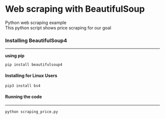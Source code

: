# Web scraping with BeautifulSoup
Python web scraping example  
This python script shows price scraping for our goal

### Installing BeautifulSoup4
***

__using pip__
```
pip install beautifulsoup4
```

#### Installing for Linux Users
```
pip3 install bs4
```

#### Running the code
***
```
python scraping_price.py
```
